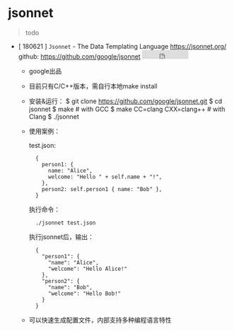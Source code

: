 # jsonnet

> todo

* [ 180621 ] `Jsonnet` - The Data Templating Language <https://jsonnet.org/> github: <https://github.com/google/jsonnet> <iframe src="http://258i.com/gbtn.html?user=google&repo=jsonnet&type=star&count=true" frameborder="0" scrolling="0" width="105px" height="20px"></iframe>
    * google出品
    * 目前只有C/C++版本，需自行本地make install
    * 安装&运行：
            $ git clone https://github.com/google/jsonnet.git
            $ cd jsonnet
            $ make # with GCC 
            $ make CC=clang CXX=clang++ # with Clang 
            $ ./jsonnet
    * 使用案例：
        
        test.json:

            {
              person1: {
                name: "Alice",
                welcome: "Hello " + self.name + "!",
              },
              person2: self.person1 { name: "Bob" },
            }

        执行命令：

            ./jsonnet test.json

        执行jsonnet后，输出：

            {
              "person1": {
                "name": "Alice",
                "welcome": "Hello Alice!"
              },
              "person2": {
                "name": "Bob",
                "welcome": "Hello Bob!"
              }
            }
    * 可以快速生成配置文件，内部支持多种编程语言特性
